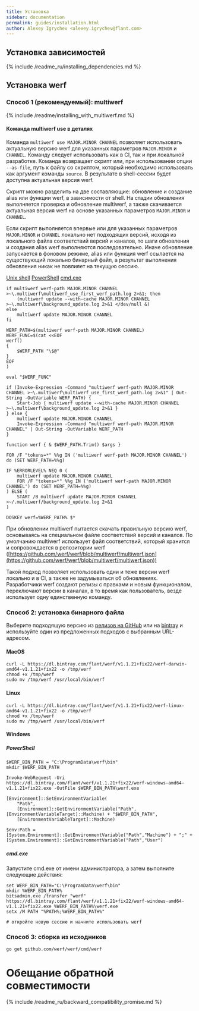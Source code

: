```yaml
---
title: Установка
sidebar: documentation
permalink: guides/installation.html
author: Alexey Igrychev <alexey.igrychev@flant.com>
---
```


## Установка зависимостей 

{% include /readme_ru/installing_dependencies.md %}

## Установка werf 

### Способ 1 (рекомендуемый): multiwerf

{% include /readme/installing_with_multiwerf.md %}

#### Команда multiwerf use в деталях

Команда `multiwerf use MAJOR.MINOR CHANNEL` позволяет использовать актуальную версию werf для указанных параметров `MAJOR.MINOR` и `CHANNEL`. 
Команду следует использовать как в CI, так и при локальной разработке. 
Команда возвращает скрипт или, при использовании опции `--as-file`, путь к файлу со скриптом, который необходимо использовать как аргумент команды `source`. 
В результате в shell-сессии будет доступна актуальная версия werf. 

Скрипт можно разделить на две составляющие: обновление и создание alias или функции werf, в зависимости от shell. 
На стадии обновления выполняется проверка и обновление multiwerf, а также скачивается актуальная версия werf на основе указанных параметров `MAJOR.MINOR` и `CHANNEL`. 

Если скрипт выполняется впервые или для указанных параметров `MAJOR.MINOR` и `CHANNEL` локально нет подходящих версий, исходя из локального файла соответствий версий и каналов, то шаги обновления и создания alias werf выполняются последовательно. 
Иначе обновление запускается в фоновом режиме, alias или функция werf ссылается на существующий локально бинарный файл, а результат выполнения обновления никак не повлияет на текущую сессию.

<div class="tabs">
  <a href="javascript:void(0)" class="tabs__btn active" onclick="openTab(event, 'tabs__btn', 'tabs__content', 'unix_tab')">Unix shell</a>
  <a href="javascript:void(0)" class="tabs__btn" onclick="openTab(event, 'tabs__btn', 'tabs__content', 'powershell_tab')">PowerShell</a>
  <a href="javascript:void(0)" class="tabs__btn" onclick="openTab(event, 'tabs__btn', 'tabs__content', 'cmdexe_tab')">cmd.exe</a>
</div>

<div id="unix_tab" class="tabs__content active" markdown="1">

```shell
if multiwerf werf-path MAJOR.MINOR CHANNEL >~\.multiwerf\multiwerf_use_first_werf_path.log 2>&1; then
    (multiwerf update --with-cache MAJOR.MINOR CHANNEL >~\.multiwerf\background_update.log 2>&1 </dev/null &)
else
    multiwerf update MAJOR.MINOR CHANNEL
fi

WERF_PATH=$(multiwerf werf-path MAJOR.MINOR CHANNEL)
WERF_FUNC=$(cat <<EOF
werf()
{
    $WERF_PATH "\$@"
}
EOF
)

eval "$WERF_FUNC"
```

</div>

<div id="powershell_tab" class="tabs__content" markdown="1">

```shell
if (Invoke-Expression -Command "multiwerf werf-path MAJOR.MINOR CHANNEL >~\.multiwerf\multiwerf_use_first_werf_path.log 2>&1" | Out-String -OutVariable WERF_PATH) {
    Start-Job { multiwerf update --with-cache MAJOR.MINOR CHANNEL >~\.multiwerf\background_update.log 2>&1 }
} else {
    multiwerf update MAJOR.MINOR CHANNEL
    Invoke-Expression -Command "multiwerf werf-path MAJOR.MINOR CHANNEL" | Out-String -OutVariable WERF_PATH
}

function werf { & $WERF_PATH.Trim() $args }
```

</div>

<div id="cmdexe_tab" class="tabs__content" markdown="1">

```shell
FOR /F "tokens=*" %%g IN ('multiwerf werf-path MAJOR.MINOR CHANNEL') do (SET WERF_PATH=%%g)

IF %ERRORLEVEL% NEQ 0 (
    multiwerf update MAJOR.MINOR CHANNEL 
    FOR /F "tokens=*" %%g IN ('multiwerf werf-path MAJOR.MINOR CHANNEL') do (SET WERF_PATH=%%g)
) ELSE (
    START /B multiwerf update MAJOR.MINOR CHANNEL >~/.multiwerf/background_update.log 2>&1
)

DOSKEY werf=%WERF_PATH% $*
```

</div>

При обновлении multiwerf пытается скачать правильную версию werf, основываясь на специальном файле соответствий версий и каналов.
По умолчанию multiwerf использует файл соответствий, который хранится и сопровождается в репозитории werf ([https://github.com/werf/werf/blob/multiwerf/multiwerf.json](https://github.com/werf/werf/blob/multiwerf/multiwerf.json))

Такой подход позволяет использовать одни и теже версии werf локально и в CI, а также не задумываться об обновлениях. 
Разработчики werf создают релизы с правками и новым функционалом, переключают версии в каналах, в то время как пользователь, везде использует одну единственную команду.

### Способ 2: установка бинарного файла

Выберите подходящую версию из [релизов на GitHub](https://github.com/werf/werf/releases) или на [bintray](https://bintray.com/flant/werf/werf/_latestVersion) и используйте один из предложенных подходов с выбранным URL-адресом.

#### MacOS

```shell
curl -L https://dl.bintray.com/flant/werf/v1.1.21+fix22/werf-darwin-amd64-v1.1.21+fix22 -o /tmp/werf
chmod +x /tmp/werf
sudo mv /tmp/werf /usr/local/bin/werf
```

#### Linux

```shell
curl -L https://dl.bintray.com/flant/werf/v1.1.21+fix22/werf-linux-amd64-v1.1.21+fix22 -o /tmp/werf
chmod +x /tmp/werf
sudo mv /tmp/werf /usr/local/bin/werf
```

#### Windows

##### PowerShell

```shell
$WERF_BIN_PATH = "C:\ProgramData\werf\bin"
mkdir $WERF_BIN_PATH

Invoke-WebRequest -Uri https://dl.bintray.com/flant/werf/v1.1.21+fix22/werf-windows-amd64-v1.1.21+fix22.exe -OutFile $WERF_BIN_PATH\werf.exe

[Environment]::SetEnvironmentVariable(
    "Path",
    [Environment]::GetEnvironmentVariable("Path", [EnvironmentVariableTarget]::Machine) + "$WERF_BIN_PATH",
    [EnvironmentVariableTarget]::Machine)

$env:Path = [System.Environment]::GetEnvironmentVariable("Path","Machine") + ";" + [System.Environment]::GetEnvironmentVariable("Path","User")
```

##### cmd.exe

Запустите cmd.exe от имени администратора, а затем выполните следующие действия:

```shell
set WERF_BIN_PATH="C:\ProgramData\werf\bin"
mkdir %WERF_BIN_PATH%
bitsadmin.exe /transfer "werf" https://dl.bintray.com/flant/werf/v1.1.21+fix22/werf-windows-amd64-v1.1.21+fix22.exe %WERF_BIN_PATH%\werf.exe
setx /M PATH "%PATH%;%WERF_BIN_PATH%"

# откройте новую сессию и начните использовать werf
```

### Способ 3: сборка из исходников

```shell
go get github.com/werf/werf/cmd/werf
```

# Обещание обратной совместимости

{% include /readme_ru/backward_compatibility_promise.md %}
